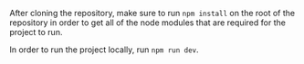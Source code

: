 After cloning the repository, make sure to run ```npm install``` on the root of the repository in order to get all of the node modules that are required for the project to run.

In order to run the project locally, run ```npm run dev```.
